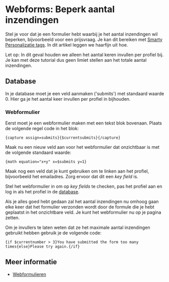 # Webforms: Beperk aantal inzendingen

Stel je voor dat je een formulier hebt waarbij je het aantal inzendingen 
wil beperken, bijvoorbeeld voor een prijsvraag. Je kan dit bereiken met 
[Smarty Personalizatie tags](./personalization). In dit artikel leggen 
we haarfijn uit hoe.

Let op: In dit geval houden we alleen het aantal keren invullen per profiel 
bij. Je kan met deze tutorial dus geen limiet stellen aan het totale aantal 
inzendingen.

## Database

In je database moet je een veld aanmaken ('submits') met standaard waarde 
0. Hier ga je het aantal keer invullen per profiel in bijhouden.

### Webformulier

Eerst moet je een webformulier maken met een tekst blok bovenaan. Plaats 
de volgende regel code in het blok:

`{capture assign=submits}{$currentsubmits}{/capture}`

Maak nu een nieuw veld aan voor het webformulier dat onzichtbaar is met 
de volgende standaard waarde:

`{math equation="x+y" x=$submits y=1}`

Maak nog een veld dat je kunt gebruiken om te linken aan het profiel, 
bijvoorbeeld het emailadres. Zorg ervoor dat dit een *key field* is. 

Stel het webformulier in om op *key fields* te checken, pas het profiel 
aan en log in als het profiel in de [database](./database-introduction).

Als je alles goed hebt gedaan zal het aantal inzendingen nu omhoog gaan 
elke keer dat het formulier verzonden wordt door de formule die je hebt 
geplaatst in het onzichtbare veld. Je kunt het webformulier nu op je 
pagina zetten.

Om je invullers te laten weten dat ze het maximale aantal inzendingen 
gebruikt hebben gebruik je de volgende code:

`{if $currentnumber > 3}You have submitted the form too many times{else}Please try again.{/if}`

## Meer informatie

* [Webformulieren](./webforms)
